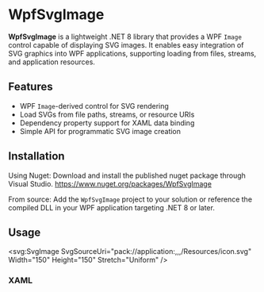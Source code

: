 # WpfSvgImage

**WpfSvgImage** is a lightweight .NET 8 library that provides a WPF `Image` control capable of displaying SVG images. It enables easy integration of SVG graphics into WPF applications, supporting loading from files, streams, and application resources.

## Features

- WPF `Image`-derived control for SVG rendering
- Load SVGs from file paths, streams, or resource URIs
- Dependency property support for XAML data binding
- Simple API for programmatic SVG image creation

## Installation

Using Nuget: 
Download and install the published nuget package through Visual Studio. https://www.nuget.org/packages/WpfSvgImage

From source:
Add the `WpfSvgImage` project to your solution or reference the compiled DLL in your WPF application targeting .NET 8 or later.

## Usage

<Window x:Class="MainWindow"
        xmlns="http://schemas.microsoft.com/winfx/2006/xaml/presentation"
        xmlns:x="http://schemas.microsoft.com/winfx/2006/xaml"
        xmlns:d="http://schemas.microsoft.com/expression/blend/2008"
        xmlns:mc="http://schemas.openxmlformats.org/markup-compatibility/2006"
        xmlns:svg="clr-namespace:WpfSvgImage;assembly=WpfSvgImage"
        mc:Ignorable="d"
        Title="MainWindow" Height="600" Width="900">
    <Grid>
        <svg:SvgImage SvgSourceUri="pack://application:,,,/Resources/icon.svg" Width="150" Height="150" Stretch="Uniform" />
    </Grid>
</Window>

### XAML

